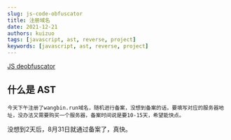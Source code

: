 ```yaml
---
slug: js-code-obfuscator
title: 注册域名
date: 2021-12-21
authors: kuizuo
tags: [javascript, ast, reverse, project]
keywords: [javascript, ast, reverse, project]
---
```

<!-- truncate -->

[JS deobfuscator](http://js-deobfuscator.kuizuo.cn/)

## 什么是 AST



	今天下午注册了wangbin.run域名，随机进行备案，没想到备案的话，要填写对应的服务器地址，没办法又需要购买一个服务器，备案时间说是要10-15天，希望能快点。

</p>
<p>
	没想到2天后，8月31日就通过备案了，真快。
</p>
